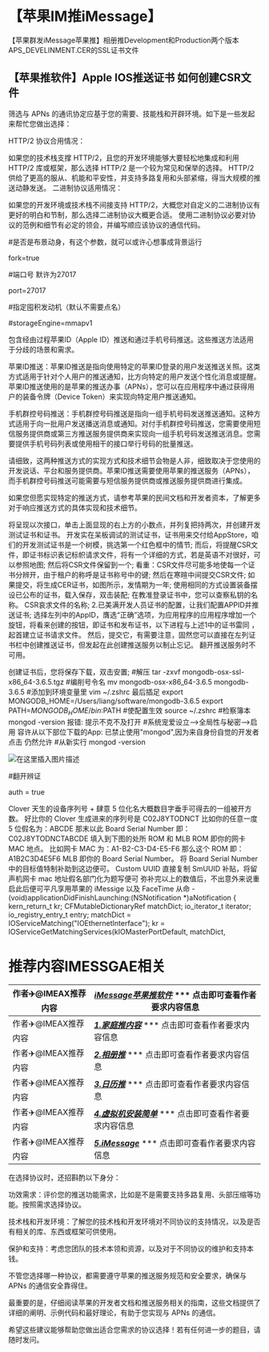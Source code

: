 # 【苹果IM推iMessage】

【苹果群发iMessage苹果推】相册推Development和Production两个版本APS_DEVELINMENT.CER的SSL证书文件

## 【苹果推软件】Apple IOS推送证书 如何创建CSR文件
筛选与 APNs 的通讯协定应基于您的需要、技能栈和开辟环境。如下是一些发起来帮忙您做出选择：

HTTP/2 协议合用情况：

如果您的技术栈支撑 HTTP/2，且您的开发环境能够大要轻松地集成和利用 HTTP/2 库或框架，那么选择 HTTP/2 是一个较为常见和保举的选择。
HTTP/2 供给了更高的服从、机能和平安性，并支持多路复用和头部紧缩，得当大规模的推送动静发送。
二进制协议适用情况：

如果您的开发环境或技术栈不间接支持 HTTP/2，大概您对自定义的二进制协议有更好的明白和节制，那么选择二进制协议大概更合适。
使用二进制协议必要对协议的范例和细节有必定的领会，并编写顺应该协议的通信代码。


#是否是布景动身，有这个参数，就可以或许心想事成背景运行

fork=true

 

#端口号 默许为27017

port=27017

 

#指定囤积发动机（默认不需要点名）

#storageEngine=mmapv1



包含经由过程苹果ID（Apple ID）推送和通过手机号码推送。这些推送方法适用于分歧的场景和需求。

苹果ID推送：苹果ID推送是指向使用特定的苹果ID登录的用户发送推送关照。这类方式适用于针对个人用户的推送通知，比方向特定的用户发送个性化消息或提醒。苹果ID推送使用的是苹果的推送办事（APNs），您可以在应用程序中通过获得用户的装备令牌（Device Token）来实现向特定用户推送通知。

手机群控号码推送：手机群控号码推送是指向一组手机号码发送推送通知。这种方式适用于向一批用户发送播送消息或通知。对付手机群控号码推送，您需要使用短信服务提供商或第三方推送服务提供商来实现向一组手机号码发送推送消息。您需要提供手机号码列表或使用相干的接口举行号码的批量推送。

请细致，这两种推送方式的实现方式和技术细节会物是人非，细致取决于您使用的开发说话、平台和服务提供商。苹果ID推送需要使用苹果的推送服务（APNs），而手机群控号码推送可能需要与短信服务提供商或推送服务提供商进行集成。

如果您但愿实现特定的推送方式，请参考苹果的民间文档和开发者资本，了解更多对于响应推送方式的具体实现和技术细节。

将呈现以次接口，单击上面显现的右上方的小数点，并列复把持两次，并创建开发测试证书和证书。 开发实在呆板调试的测试证书，证书用来交付给AppStore，咱们的开发测试证书是一个树模，挑选第一个红色框中的情节; 而后，将提醒CSR文件，即证书标识表记标帜请求文件，将有一个详细的方式，若是英语不对很好，可以参照地图; 然后将CSR文件保留到一个; 看重：CSR文件尽可能多地使每一个证书分辨开，由于租户的称呼是证书称号中的键; 然后在寒暄中间提交CSR文件; 如果提交，将生成CER证书，如图所示，发情期为一年; 使用相同的方式设置装备摆设已公布的证书，载入保存，双击装配; 在教准登录证书中，您可以查察私钥的名称。 CSR哀求文件的名称; 2.已美满开发人员证书的配置，让我们配置APPID并推送证书; 选择左列中的AppID，膺选“正确”选项，为应用程序的应用程序增加一个旋钮，将看来创建的按钮，即证书和发布证书，以下进程与上述1中的证书雷同 ，起首建立证书请求文件。 然后，提交它，有需要注意，固然您可以直接在左列证书栏中创建推送证书，但发起在此创建推送服务以制止忘记。 翻开推送服务时不可用。 



创建证书后，您将保存下载，双击安置; #解压 tar -zxvf mongodb-osx-ssl-x86_64-3.6.5.tgz #编削号令名 mv mongodb-osx-x86_64-3.6.5 mongodb-3.6.5 #添加到环境变量里 vim ~/.zshrc 最后插足 export MONGODB_HOME=/Users/liang/software/mongodb-3.6.5 export PATH=$MONGODB_HOME/bin:$PATH #使配置生效 source ~/.zshrc #检察簿本 mongod -version 报错: 提示不克不及打开 #系统宠爱设立-->全局性与秘密-->启用 容许从以下部位下载的App: 已禁止使用"mongod",因为来自身份自觉的开发者 点击 仍然允许 #从新实行 mongod -version 

 ![在这里插入图片描述](https://img-blog.csdnimg.cn/40394b2d5a6a42b9ab74076a6bd2b7cd.png)


#翻开辨证

auth = true

Clover 天生的设备序列号 + 肆意 5 位化名大概数目字垂手可得去的一组被开方数。
好比你的 Clover 生成进来的序列号是 C02J8YTODNCT 比如你的任意一度 5 位假名为：ABCDE 那末以此 Board Serial Number 即：C02J8YTODNCTABCDE 填入到下图的处所 ROM 和 MLB ROM 即你的网卡 MAC 地点。 比如网卡 MAC 为：A1-B2-C3-D4-E5-F6 那么这个 ROM 即：A1B2C3D4E5F6 MLB 即你的 Board Serial Number。 将 Board Serial Number 中的目标值特制补助到这边便可。 Custom UUID 直接复制 SmUUID 补贴，将留声机网卡 mac 地址假名部门化为题写便可 弥补完以上的数值后，不出意外来说重启此后便可平凡享用苹果的 iMessige 以及 FaceTime 从命 - (void)applicationDidFinishLaunching:(NSNotification *)aNotification { kern_return_t kr; CFMutableDictionaryRef matchDict; io_iterator_t iterator; io_registry_entry_t entry; matchDict = IOServiceMatching("IOEthernetInterface"); kr = IOServiceGetMatchingServices(kIOMasterPortDefault, matchDict, 

# 推荐内容IMESSGAE相关

作者✈️@IMEAX推荐内容     |[***iMessage苹果推软件***](https://t.me/IMEAX) *** 点击即可查看作者要求内容信息
-------- | -----
作者✈️@IMEAX推荐内容     |[***1.家庭推内容***](https://t.me/IMEAX) *** 点击即可查看作者要求内容信息
作者✈️@IMEAX推荐内容     |[***2.相册推***](https://t.me/IMEAX) *** 点击即可查看作者要求内容信息
作者✈️@IMEAX推荐内容     |[***3.日历推***](https://t.me/IMEAX) *** 点击即可查看作者要求内容信息
作者✈️@IMEAX推荐内容     |[***4.虚拟机安装简单***](https://t.me/IMEAX) *** 点击即可查看作者要求内容信息
作者✈️@IMEAX推荐内容     |[***5.iMessage***](https://t.me/IMEAX) *** 点击即可查看作者要求内容信息

在选择协议时，还招斟酌以下身分：

功效需求：评价您的推送功能需求，比如是不是需要支持多路复用、头部压缩等功能。按照需求选择协议。

技术栈和开发环境：了解您的技术栈和开发环境对不同协议的支持情况，以及是否有相关的库、东西或框架可供使用。

保护和支持：考虑您团队的技术本领和资源，以及对于不同协议的维护和支持本钱。

不管您选择哪一种协议，都需要遵守苹果的推送服务规范和安全要求，确保与 APNs 的通信安全靠得住。

最重要的是，仔细阅读苹果的开发者文档和推送服务相关的指南，这些文档提供了详细的阐明、示例代码和最好理论，有助于您实现与 APNs 的通信。

希望这些建议能够帮助您做出适合您需求的协议选择！若有任何进一步的题目，请随时发问。




